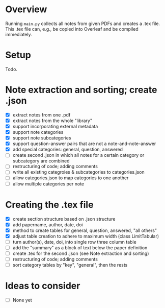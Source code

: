 # Overview
Running `main.py` collects all notes from given PDFs and creates a .tex file. This .tex file can, e.g., be copied into Overleaf and be compiled immediately. 

# Setup
Todo.

# Note extraction and sorting; create .json
- [x] extract notes from one .pdf
- [x] extract notes from the whole "library"
- [x] support incorporating external metadata
- [x] support note categories
- [x] support note subcategories
- [x] support question-answer pairs that are not a note-and-note-answer
- [x] add special categories: general, question, answered
- [ ] create second .json in which all notes for a certain category or subcategory are combined
- [ ] restructuring of code; adding comments
- [ ] write all existing categroies & subcategories to categories.json
- [ ] allow categories.json to map categories to one another
- [ ] allow multiple categories per note

# Creating the .tex file
- [x] create section structure based on .json structure
- [x] add papername, author, date, doi
- [x] method to create tables for general, question, answered, "all others"
- [x] adjust table creation to adhere to maximum width (class LimitTabular)
- [ ] turn author(s), date, doi, into single row three column table 
- [ ] add the "summary" as a block of text below the paper definition   
- [ ] create .tex for the second .json (see Note extraction and sorting)
- [ ] restructuring of code; adding comments
- [ ] sort category tables by "key", "general", then the rests

# Ideas to consider
- [ ] None yet
